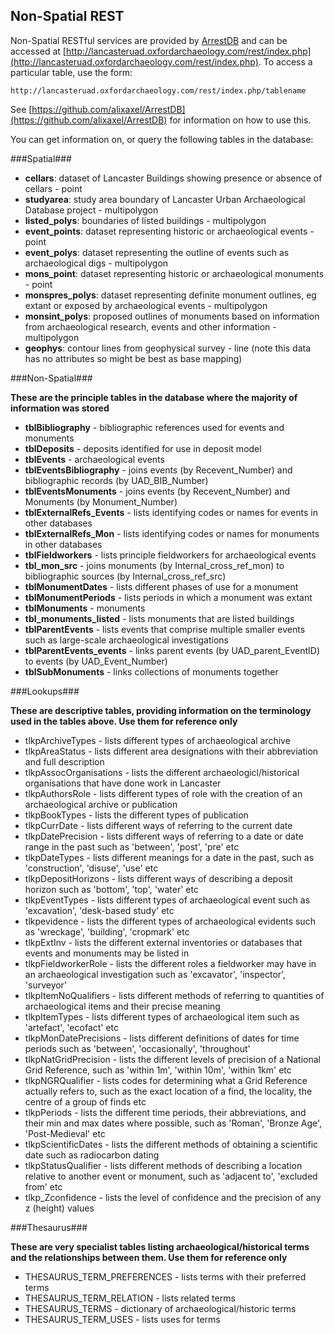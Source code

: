 ## Non-Spatial REST

Non-Spatial RESTful services are provided by [ArrestDB](https://github.com/alixaxel/ArrestDB) and can be accessed at [http://lancasteruad.oxfordarchaeology.com/rest/index.php](http://lancasteruad.oxfordarchaeology.com/rest/index.php). To access a particular table, use the form:

    http://lancasteruad.oxfordarchaeology.com/rest/index.php/tablename

See [https://github.com/alixaxel/ArrestDB](https://github.com/alixaxel/ArrestDB) for information on how to use this.

You can get information on, or query the following tables in the database:

###Spatial###

* **cellars**: dataset of Lancaster Buildings showing presence or absence of cellars - point
* **studyarea**: study area boundary of Lancaster Urban Archaeological Database project - multipolygon
* **listed_polys**: boundaries of listed buildings - multipolygon
* **event_points**: dataset representing historic or archaeological events - point
* **event_polys**: dataset representing the outline of events such as archaeological digs - multipolygon
* **mons_point**: dataset representing historic or archaeological monuments - point
* **monspres_polys**: dataset representing definite monument outlines, eg extant or exposed by archaeological events - multipolygon
* **monsint_polys**: proposed outlines of monuments based on information from archaeological research, events and other information - multipolygon
* **geophys**: contour lines from geophysical survey - line (note this data has no attributes so might be best as base mapping)

###Non-Spatial###

**These are the principle tables in the database where the majority of information was stored**
* **tblBibliography** - bibliographic references used for events and monuments
* **tblDeposits** - deposits identified for use in deposit model
* **tblEvents** - archaeological events
* **tblEventsBibliography** - joins events (by Recevent_Number) and bibliographic records (by UAD_BIB_Number)
* **tblEventsMonuments** - joins events (by Recevent_Number) and Monuments (by Monument_Number)
* **tblExternalRefs_Events** - lists identifying codes or names for events in other databases
* **tblExternalRefs_Mon** - lists identifying codes or names for monuments in other databases
* **tblFieldworkers** - lists principle fieldworkers for archaeological events
* **tbl_mon_src** - joins monuments (by Internal_cross_ref_mon) to bibliographic sources (by Internal_cross_ref_src)
* **tblMonumentDates** - lists different phases of use for a monument
* **tblMonumentPeriods** - lists periods in which a monument was extant
* **tblMonuments** - monuments
* **tbl_monuments_listed** - lists monuments that are listed buildings
* **tblParentEvents** - lists events that comprise multiple smaller events such as large-scale archaeological investigations
* **tblParentEvents_events** - links parent events (by UAD_parent_EventID) to events (by UAD_Event_Number)
* **tblSubMonuments** - links collections of monuments together

###Lookups###

**These are descriptive tables, providing information on the terminology used in the tables above. Use them for reference only**
* tlkpArchiveTypes - lists different types of archaeological archive
* tlkpAreaStatus - lists different area designations with their abbreviation and full description 
* tlkpAssocOrganisations - lists the different archaeologicl/historical organisations that have done work in Lancaster
* tlkpAuthorsRole - lists different types of role with the creation of an archaeological archive or publication
* tlkpBookTypes - lists the different types of publication
* tlkpCurrDate - lists different ways of referring to the current date
* tlkpDatePrecision - lists different ways of referring to a date or date range in the past such as 'between', 'post', 'pre' etc
* tlkpDateTypes - lists different meanings for a date in the past, such as 'construction', 'disuse', 'use' etc
* tlkpDepositHorizons - lists different ways of describing a deposit horizon such as 'bottom', 'top', 'water' etc
* tlkpEventTypes - lists different types of archaeological event such as 'excavation', 'desk-based study' etc
* tlkpevidence - lists the different types of archaeological evidents such as 'wreckage', 'building', 'cropmark' etc
* tlkpExtInv - lists the different external inventories or databases that events and monuments may be listed in
* tlkpFieldworkerRole - lists the different roles a fieldworker may have in an archaeological investigation such as 'excavator', 'inspector', 'surveyor'
* tlkpItemNoQualifiers - lists different methods of referring to quantities of archaeological items and their precise meaning
* tlkpItemTypes - lists different types of archaeological item such as 'artefact', 'ecofact' etc
* tlkpMonDatePrecisions - lists different definitions of dates for time periods such as 'between', 'occasionally', 'throughout'
* tlkpNatGridPrecision - lists the different levels of precision of a National Grid Reference, such as 'within 1m', 'within 10m', 'within 1km' etc
* tlkpNGRQualifier - lists codes for determining what a Grid Reference actually refers to, such as the exact location of a find, the locality, the centre of a group of finds etc
* tlkpPeriods - lists the different time periods, their abbreviations, and their min and max dates where possible, such as 'Roman', 'Bronze Age', 'Post-Medieval' etc
* tlkpScientificDates - lists the different methods of obtaining a scientific date such as radiocarbon dating
* tlkpStatusQualifier - lists different methods of describing a location relative to another event or monument, such as 'adjacent to', 'excluded from' etc
* tlkp_Zconfidence - lists the level of confidence and the precision of any z (height) values

###Thesaurus###

**These are very specialist tables listing archaeological/historical terms and the relationships between them. Use them for reference only**
* THESAURUS_TERM_PREFERENCES - lists terms with their preferred terms
* THESAURUS_TERM_RELATION - lists related terms
* THESAURUS_TERMS - dictionary of archaeological/historic terms
* THESAURUS_TERM_USES - lists uses for terms
